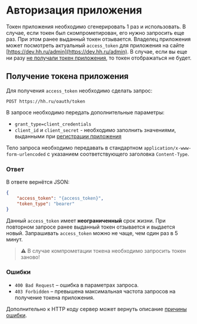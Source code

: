 # Авторизация приложения

Токен приложения необходимо сгенерировать 1 раз и использовать.
В случае, если токен был скомпрометирован, его нужно запросить еще раз. При этом ранее выданный токен отзывается.
Владелец приложения может посмотреть актуальный `access_token` для приложения на сайте [https://dev.hh.ru/admin](https://dev.hh.ru/admin). В случае, если вы еще ни разу [не получали токен приложения](#get-client-auth), то токен отображаться не будет.

<a name="get-client-auth"></a>
## Получение токена приложения
Для получения `access_token` необходимо сделать запрос:

```
POST https://hh.ru/oauth/token
```

В запросе необходимо передать дополнительные параметры:

* `grant_type=client_credentials`
* `client_id` и `client_secret` - необходимо заполнить значениями, выданными при [регистрации приложения](https://dev.hh.ru/admin)

Тело запроса необходимо передавать в стандартном 
`application/x-www-form-urlencoded` с указанием соответствующего заголовка `Content-Type`.

### Ответ

В ответе вернётся JSON:

```json
{
    "access_token": "{access_token}",
    "token_type": "bearer"
}
```

Данный `access_token` имеет **неограниченный** срок жизни. При повторном запросе ранее выданный токен отзывается и выдается новый. Запрашивать `access_token` можно не чаще, чем один раз в 5 минут.

> :warning: В случае компрометации токена необходимо запросить токен заново!

### Ошибки

* `400 Bad Request` – ошибка в параметрах запроса.
* `403 Forbidden` – превышена максимальная частота запросов на получение токена приложения.

Дополнительно к HTTP коду сервер может вернуть описание [причины ошибки](errors.md#oauth-get-errors).

